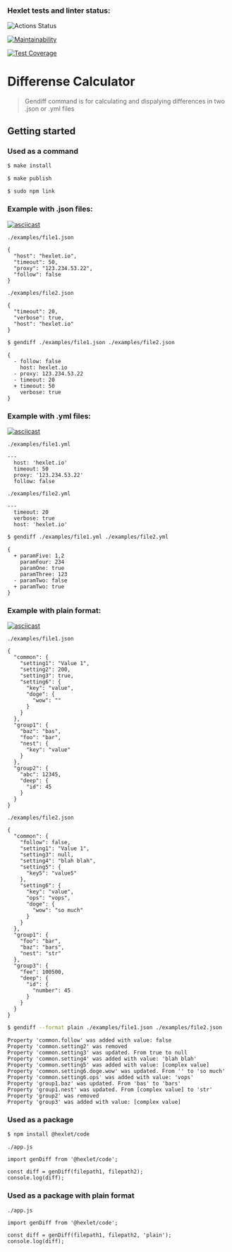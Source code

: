 ### Hexlet tests and linter status:
![Actions Status](/workflows/hexlet-check/badge.svg)

[![Maintainability](https://api.codeclimate.com/v1/badges/791ad1d4d9bd27f68d5c/maintainability)](https://codeclimate.com/github/antonsmolko/frontend-project-lvl2/maintainability)

[![Test Coverage](https://api.codeclimate.com/v1/badges/791ad1d4d9bd27f68d5c/test_coverage)](https://codeclimate.com/github/antonsmolko/frontend-project-lvl2/test_coverage)

# Differense Calculator

> Gendiff command is for calculating and dispalying differences in two .json or .yml files

## Getting started

### Used as a command

```sh
$ make install

$ make publish

$ sudo npm link
```

### Example with .json files:

[![asciicast](https://asciinema.org/a/rPBLecN3b9Rxl7O3DpFdl9WkT.svg)](https://asciinema.org/a/rPBLecN3b9Rxl7O3DpFdl9WkT)

```
./examples/file1.json

{
  "host": "hexlet.io",
  "timeout": 50,
  "proxy": "123.234.53.22",
  "follow": false
}
```
```
./examples/file2.json

{
  "timeout": 20,
  "verbose": true,
  "host": "hexlet.io"
}
```
```sh
$ gendiff ./examples/file1.json ./examples/file2.json
```

```
{
  - follow: false
    host: hexlet.io
  - proxy: 123.234.53.22
  - timeout: 20
  + timeout: 50
    verbose: true
}
```
### Example with .yml files:

[![asciicast](https://asciinema.org/a/AGb0OlDNzhee9zzeXKDqGfgvh.svg)](https://asciinema.org/a/AGb0OlDNzhee9zzeXKDqGfgvh)

```
./examples/file1.yml

---
  host: 'hexlet.io'
  timeout: 50
  proxy: '123.234.53.22'
  follow: false
```
```
./examples/file2.yml

---
  timeout: 20
  verbose: true
  host: 'hexlet.io'
```
```sh
$ gendiff ./examples/file1.yml ./examples/file2.yml
```

```
{
  + paramFive: 1,2
    paramFour: 234
    paramOne: true
    paramThree: 123
  - paramTwo: false
  + paramTwo: true
}
```

### Example with plain format:

[![asciicast](https://asciinema.org/a/8dWqdNuV3W5mgmVAT2rlbNflV.svg)](https://asciinema.org/a/8dWqdNuV3W5mgmVAT2rlbNflV)

```
./examples/file1.json

{
  "common": {
    "setting1": "Value 1",
    "setting2": 200,
    "setting3": true,
    "setting6": {
      "key": "value",
      "doge": {
        "wow": ""
      }
    }
  },
  "group1": {
    "baz": "bas",
    "foo": "bar",
    "nest": {
      "key": "value"
    }
  },
  "group2": {
    "abc": 12345,
    "deep": {
      "id": 45
    }
  }
}
```
```
./examples/file2.json

{
  "common": {
    "follow": false,
    "setting1": "Value 1",
    "setting3": null,
    "setting4": "blah blah",
    "setting5": {
      "key5": "value5"
    },
    "setting6": {
      "key": "value",
      "ops": "vops",
      "doge": {
        "wow": "so much"
      }
    }
  },
  "group1": {
    "foo": "bar",
    "baz": "bars",
    "nest": "str"
  },
  "group3": {
    "fee": 100500,
    "deep": {
      "id": {
        "number": 45
      }
    }
  }
}
```
```sh
$ gendiff --format plain ./examples/file1.json ./examples/file2.json
```
```
Property 'common.follow' was added with value: false
Property 'common.setting2' was removed
Property 'common.setting3' was updated. From true to null
Property 'common.setting4' was added with value: 'blah blah'
Property 'common.setting5' was added with value: [complex value]
Property 'common.setting6.doge.wow' was updated. From '' to 'so much'
Property 'common.setting6.ops' was added with value: 'vops'
Property 'group1.baz' was updated. From 'bas' to 'bars'
Property 'group1.nest' was updated. From [complex value] to 'str'
Property 'group2' was removed
Property 'group3' was added with value: [complex value]
```

### Used as a package

```sh
$ npm install @hexlet/code
```

```
./app.js

import genDiff from '@hexlet/code';

const diff = genDiff(filepath1, filepath2);
console.log(diff);
```

### Used as a package with plain format
```
./app.js

import genDiff from '@hexlet/code';

const diff = genDiff(filepath1, filepath2, 'plain');
console.log(diff);
```